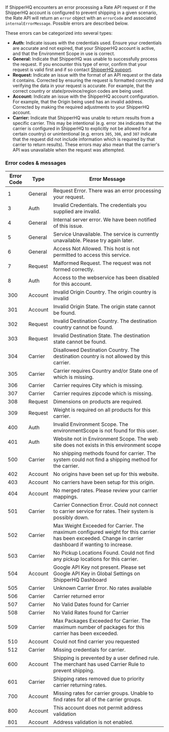 [//]: # (This is a file included in other files: all the FAQ of all APIs contain this file)
[//]: # (IMPORTANT: Headers in Docusaurus transclusions are not added to the right-hand navbar. When included in a doc, this file should be preceded by a relevant header )

If ShipperHQ encounters an error processing a Rate API request or if the ShipperHQ account is configured to prevent shipping in a given scenario, the Rate API will return an `error` object with an `errorCode` and associated `internalErrorMessage`. Possible errors are described below.

These errors can be categorized into several types:
- **Auth:** Indicate issues with the credentials used. Ensure your credentials are accurate and not expired, that your ShipperHQ account is active, and that the Environment Scope in use is correct.
- **General:** Indicate that ShipperHQ was unable to successfully process the request. If you encounter this type of error, confirm that your request is valid first and if so contact [ShipperHQ support](/contact).
- **Request:** Indicate an issue with the format of an API request or the data it contains. Corrected by ensuring the request is formatted correctly and verifying the data in your request is accurate. For example, that the correct country or state/province/region codes are being used.
- **Account:** Indicate an issue with the ShipperHQ account configuration. For example, that the Origin being used has an invalid address. Corrected by making the required adjustments to your ShipperHQ account.
- **Carrier:** Indicate that ShipperHQ was unable to return results from a specific carrier. This may be intentional (e.g. error `304` indicates that the carrier is configured in ShipperHQ to explicitly not be allowed for a certain country) or unintentional (e.g. errors `305`, `306`, and `307` indicate that the request did not include information which is required by that carrier to return results). These errors may also mean that the carrier's API was unavailable when the request was attempted.

### Error codes & messages

| Error Code | Type | Error Message |
|------|-----|-----|
|1|General| Request Error. There was an error processing your request.|
|3|Auth| Invalid Credentials. The credentials you supplied are invalid.|
|4|General| Internal server error.  We have been notified of this issue.|
|5|General| Service Unavailable. The service is currently unavailable.  Please try again later.|
|6|General| Access Not Allowed. This host is not permitted to access this service.|
|7|Request| Malformed Request. The request was not formed correctly.|
|8|Auth| Access to the webservice has been disabled for this account.|
|300|Account| Invalid Origin Country. The origin country is invalid|
|301|Account| Invalid Origin State. The origin state cannot be found.|
|302|Request| Invalid Destination Country. The destination country cannot be found.|
|303|Request| Invalid Destination State. The destination state cannot be found.|
|304|Carrier| Disallowed Destination Country. The destination country is not allowed by this carrier.|
|305|Carrier| Carrier requires Country and/or State one of which is missing.|
|306|Carrier| Carrier requires City which is missing.|
|307|Carrier| Carrier requires zipcode which is missing.|
|308|Request| Dimensions on products are required.|
|309|Request| Weight is required on all products for this carrier.|
|400|Auth| Invalid Environment Scope. The environmentScope is not found for this user.|
|401|Auth| Website not in Environment Scope. The web site does not exists in this environment scope|
|500|Carrier| No shipping methods found for carrier. The system could not find a shipping method for the carrier.|
|402|Account| No origins have been set up for this website.|
|403|Account| No carriers have been setup for this origin.|
|404|Account| No merged rates. Please review your carrier mappings.|
|501|Carrier| Carrier Connection Error. Could not connect to carrier service for rates.  Their system is possibly down.|
|502|Carrier| Max Weight Exceeded for Carrier. The maximum configured weight for this carrier has been exceeded. Change in carrier dashboard if wanting to increase.|
|503|Carrier| No Pickup Locations Found. Could not find any pickup locations for this carrier.|
|504|Account| Google API Key not present. Please set Google API Key in Global Settings on ShipperHQ Dashboard|
|505|Carrier| Unknown Carrier Error. No rates available|
|506|Carrier| Carrier returned error|
|507|Carrier| No Valid Dates found for Carrier|
|508|Carrier| No Valid Rates found for Carrier|
|509|Carrier| Max Packages Exceeded for Carrier. The maximum number of packages for this carrier has been exceeded.|
|510|Account| Could not find carrier you requested|
|512|Carrier| Missing credentials for carrier.|
|600|Account| Shipping is prevented by a user defined rule. The merchant has used Carrier Rule to prevent shipping.|
|601|Carrier| Shipping rates removed due to priority carrier returning rates.|
|700|Account| Missing rates for carrier groups. Unable to find rates for all of the carrier groups.|
|800|Account| This account does not permit address validation|
|801|Account| Address validation is not enabled.|

